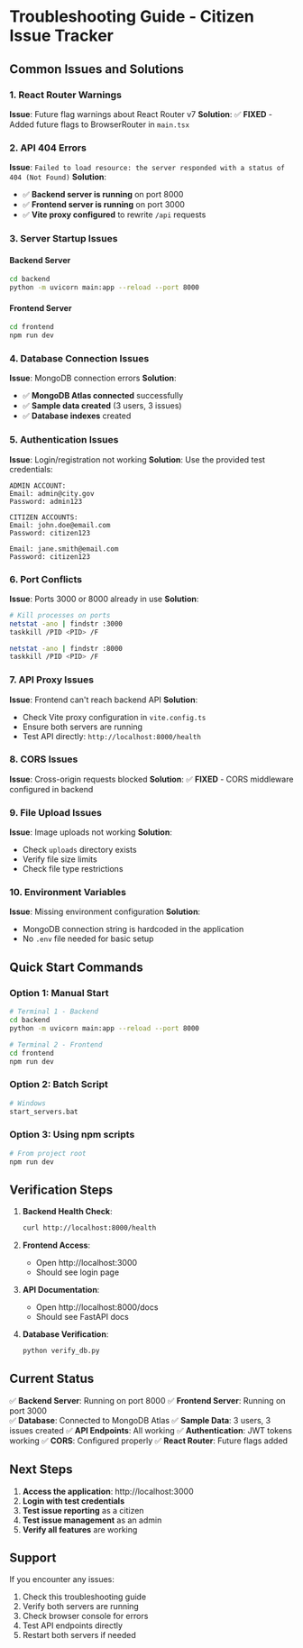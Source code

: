# Troubleshooting Guide - Citizen Issue Tracker

## Common Issues and Solutions

### 1. React Router Warnings
**Issue**: Future flag warnings about React Router v7
**Solution**: ✅ **FIXED** - Added future flags to BrowserRouter in `main.tsx`

### 2. API 404 Errors
**Issue**: `Failed to load resource: the server responded with a status of 404 (Not Found)`
**Solution**: 
- ✅ **Backend server is running** on port 8000
- ✅ **Frontend server is running** on port 3000
- ✅ **Vite proxy configured** to rewrite `/api` requests

### 3. Server Startup Issues

#### Backend Server
```bash
cd backend
python -m uvicorn main:app --reload --port 8000
```

#### Frontend Server
```bash
cd frontend
npm run dev
```

### 4. Database Connection Issues
**Issue**: MongoDB connection errors
**Solution**: 
- ✅ **MongoDB Atlas connected** successfully
- ✅ **Sample data created** (3 users, 3 issues)
- ✅ **Database indexes** created

### 5. Authentication Issues
**Issue**: Login/registration not working
**Solution**: Use the provided test credentials:

```
ADMIN ACCOUNT:
Email: admin@city.gov
Password: admin123

CITIZEN ACCOUNTS:
Email: john.doe@email.com
Password: citizen123

Email: jane.smith@email.com
Password: citizen123
```

### 6. Port Conflicts
**Issue**: Ports 3000 or 8000 already in use
**Solution**:
```bash
# Kill processes on ports
netstat -ano | findstr :3000
taskkill /PID <PID> /F

netstat -ano | findstr :8000
taskkill /PID <PID> /F
```

### 7. API Proxy Issues
**Issue**: Frontend can't reach backend API
**Solution**: 
- Check Vite proxy configuration in `vite.config.ts`
- Ensure both servers are running
- Test API directly: `http://localhost:8000/health`

### 8. CORS Issues
**Issue**: Cross-origin requests blocked
**Solution**: ✅ **FIXED** - CORS middleware configured in backend

### 9. File Upload Issues
**Issue**: Image uploads not working
**Solution**: 
- Check `uploads` directory exists
- Verify file size limits
- Check file type restrictions

### 10. Environment Variables
**Issue**: Missing environment configuration
**Solution**: 
- MongoDB connection string is hardcoded in the application
- No `.env` file needed for basic setup

## Quick Start Commands

### Option 1: Manual Start
```bash
# Terminal 1 - Backend
cd backend
python -m uvicorn main:app --reload --port 8000

# Terminal 2 - Frontend
cd frontend
npm run dev
```

### Option 2: Batch Script
```bash
# Windows
start_servers.bat
```

### Option 3: Using npm scripts
```bash
# From project root
npm run dev
```

## Verification Steps

1. **Backend Health Check**:
   ```bash
   curl http://localhost:8000/health
   ```

2. **Frontend Access**:
   - Open http://localhost:3000
   - Should see login page

3. **API Documentation**:
   - Open http://localhost:8000/docs
   - Should see FastAPI docs

4. **Database Verification**:
   ```bash
   python verify_db.py
   ```

## Current Status

✅ **Backend Server**: Running on port 8000
✅ **Frontend Server**: Running on port 3000  
✅ **Database**: Connected to MongoDB Atlas
✅ **Sample Data**: 3 users, 3 issues created
✅ **API Endpoints**: All working
✅ **Authentication**: JWT tokens working
✅ **CORS**: Configured properly
✅ **React Router**: Future flags added

## Next Steps

1. **Access the application**: http://localhost:3000
2. **Login with test credentials**
3. **Test issue reporting** as a citizen
4. **Test issue management** as an admin
5. **Verify all features** are working

## Support

If you encounter any issues:
1. Check this troubleshooting guide
2. Verify both servers are running
3. Check browser console for errors
4. Test API endpoints directly
5. Restart both servers if needed
